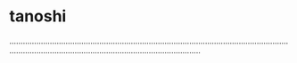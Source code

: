 # tanoshi
.................................................................................................................................................................................................................